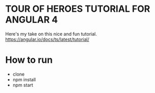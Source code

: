 # TOUR OF HEROES TUTORIAL FOR ANGULAR 4

Here's my take on this nice and fun tutorial.
https://angular.io/docs/ts/latest/tutorial/

# How to run

* clone
* npm install
* npm start

